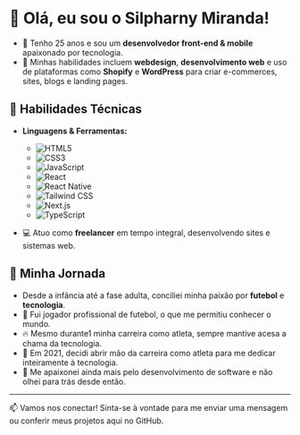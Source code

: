 # 👋 Olá, eu sou o Silpharny Miranda!

- 🎂 Tenho 25 anos e sou um **desenvolvedor front-end & mobile** apaixonado por tecnologia.
- 🌟 Minhas habilidades incluem **webdesign**, **desenvolvimento web** e uso de plataformas como **Shopify** e **WordPress** para criar e-commerces, sites, blogs e landing pages.

## 🚀 Habilidades Técnicas

- **Linguagens & Ferramentas:**
  - ![HTML5](https://img.shields.io/badge/HTML5-E34F26?style=for-the-badge&logo=html5&logoColor=white)
  - ![CSS3](https://img.shields.io/badge/CSS3-1572B6?style=for-the-badge&logo=css3&logoColor=white)
  - ![JavaScript](https://img.shields.io/badge/JavaScript-F7DF1E?style=for-the-badge&logo=javascript&logoColor=black)
  - ![React](https://img.shields.io/badge/React-20232A?style=for-the-badge&logo=react&logoColor=61DAFB)
  - ![React Native](https://img.shields.io/badge/React_Native-20232A?style=for-the-badge&logo=react&logoColor=61DAFB)
  - ![Tailwind CSS](https://img.shields.io/badge/TailwindCSS-38B2AC?style=for-the-badge&logo=tailwind-css&logoColor=white)
  - ![Next.js](https://img.shields.io/badge/Next.js-000000?style=for-the-badge&logo=nextdotjs&logoColor=white)
  - ![TypeScript](https://img.shields.io/badge/TypeScript-007ACC?style=for-the-badge&logo=typescript&logoColor=white)

- 💻 Atuo como **freelancer** em tempo integral, desenvolvendo sites e sistemas web.

## 📝 Minha Jornada

- Desde a infância até a fase adulta, conciliei minha paixão por **futebol** e **tecnologia**.
- 🏅 Fui jogador profissional de futebol, o que me permitiu conhecer o mundo.
- 🔥 Mesmo durante1 minha carreira como atleta, sempre mantive acesa a chama da tecnologia.
- 🚀 Em 2021, decidi abrir mão da carreira como atleta para me dedicar inteiramente à tecnologia.
- 💖 Me apaixonei ainda mais pelo desenvolvimento de software e não olhei para trás desde então.

---

📫 Vamos nos conectar! Sinta-se à vontade para me enviar uma mensagem ou conferir meus projetos aqui no GitHub.
